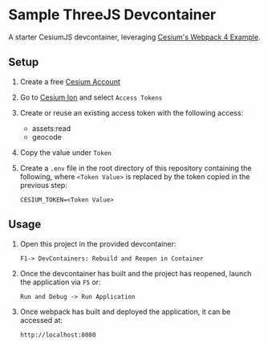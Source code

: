 # Sample ThreeJS Devcontainer
A starter CesiumJS devcontainer, leveraging [Cesium's Webpack 4 Example](https://github.com/CesiumGS/cesium-webpack-example/tree/main/webpack-4).

## Setup
1. Create a free [Cesium Account](https://ion.cesium.com/signup/)

1. Go to [Cesium Ion](https://ion.cesium.com) and select `Access Tokens`

1. Create or reuse an existing access token with the following access:
    - assets:read
    - geocode

1. Copy the value under `Token`

1. Create a `.env` file in the root directory of this repository containing the following, where `<Token Value>` is replaced by the token copied in the previous step:
    ````
    CESIUM_TOKEN=<Token Value>
    ````

## Usage
1. Open this project in the provided devcontainer:
    ```
    F1-> DevContainers: Rebuild and Reopen in Container
    ```

1. Once the devcontainer has built and the project has reopened, launch the application via `F5` or:
    ```
    Run and Debug -> Run Application
    ```

1. Once webpack has built and deployed the application, it can be accessed at:
    ```
    http://localhost:8080
    ```